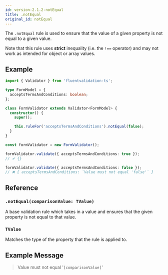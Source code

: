 ```yaml
---
id: version-2.1.2-notEqual
title: .notEqual
original_id: notEqual
---
```


The `.notEqual` rule is used to ensure that the value of a given property is not equal to a given value.

Note that this rule uses **strict** inequality (i.e. the `!==` operator) and may not work as intended for object or array values.

## Example

```typescript
import { Validator } from 'fluentvalidation-ts';

type FormModel = {
  acceptsTermsAndConditions: boolean;
};

class FormValidator extends Validator<FormModel> {
  constructor() {
    super();

    this.ruleFor('acceptsTermsAndConditions').notEqual(false);
  }
}

const formValidator = new FormValidator();

formValidator.validate({ acceptsTermsAndConditions: true });
// ✔ {}

formValidator.validate({ acceptsTermsAndConditions: false });
// ❌ { acceptsTermsAndConditions: `Value must not equal 'false'` }
```

## Reference

### `.notEqual(comparisonValue: TValue)`

A base validation rule which takes in a value and ensures that the given property is not equal to that value.

### `TValue`

Matches the type of the property that the rule is applied to.

## Example Message

> Value must not equal '`[comparisonValue]`'
